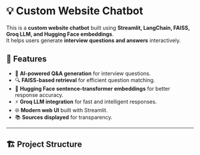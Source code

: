 # 💡 Custom Website Chatbot

This is a **custom website chatbot** built using **Streamlit, LangChain, FAISS, Groq LLM, and Hugging Face embeddings**.  
It helps users generate **interview questions and answers** interactively.

## 🚀 Features
- 🤖 **AI-powered Q&A generation** for interview questions.
- 🔍 **FAISS-based retrieval** for efficient question matching.
- 🧠 **Hugging Face sentence-transformer embeddings** for better response accuracy.
- ⚡ **Groq LLM integration** for fast and intelligent responses.
- 🌐 **Modern web UI** built with Streamlit.
- 📚 **Sources displayed** for transparency.

---

## 🏗️ Project Structure

